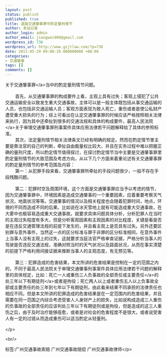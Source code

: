 ```yaml
---
layout: post
status: publish
published: true
title: 道路交通肇事罪中酌定量刑情节
author: 本站记者
author_login: admin
author_email: jiangwei909@gmail.com
wordpress_id: 736
wordpress_url: http://www.gzjtlaw.com/?p=736
date: 2011-05-29 09:08:29.000000000 +08:00
categories:
- 交通肇事
tags: []
comments: []
---
```

<p>关于<a>交通肇事罪<&#47;a>当中的酌定量刑情节问题。<br><br>　　 首先，从交通肇事罪的构成要件上看，主观上具有过失；客观上侵犯了公共交通运输安全以致发生重大交通事故，主体可以是一般主体既包括从事交通运输的人员，也包括非交通运输人员；客观方面表现为致人死亡，重伤或者是使公私财产遭受重大损失的行为；综上可看出在认定交通肇事罪的时候应该严格按照相关法律来执行，因为其中还牵扯到很多的交通法规和具体的构成要件，最高<a>人民法院<&#47;a>关于审理交通肇事罪刑事案件具体应用法律若干问题解释给了具体的参照标准。<br>　　 其次，法定量刑情节相关法律条文已经有明确的规定。然而在酌定情节里主要是靠法官的自己的判断，牵扯自由裁量权比较大，并且在实务过程中难以把握正确的量刑尺度，所以酌定情节值得探讨，在探讨酌定情节当中主要是交通肇事罪里酌定量刑情节的大致范围及考虑方向，从以下几个方面来着重论述有关交通肇事罪的酌定量刑情节的参考范围及内容：<br>　　 第一：从犯罪手段来看，交通肇事罪所牵扯的手段问题很少，一般不存在手段残酷问题。<br><br>　　 第二：犯罪时空及周围环境，这个方面是交通肇事罪应当予以考虑的情节，因为交通肇事罪中，环境因素是造成交通肇事的一个重要因素，应着重要考察天气状况，地面状况等等。交通肇事的情况以及相关程度也会随着犯罪时间，地点，环境的不同而造成不同的后果。比如说在冰天雪地上就有可能造成重大交通事故，在大雾中也极容易造成重大交通事故。就要求具体问题具体分析，分析犯罪人在当时的主观过失程度有多大，但是分析客观因素和主观因素的对比程度，关键是看是否是在违反交通管理法规的前提下发生的，并且看主观上是否具有过失。另外还要区别罪与意外事件，当然这一点的区分标准与罪于非罪的区分标准相同，在意外事件上当事人没有主观上的过失，这就要求当庭法官严格审查证据，严格分析当事人的驾驶是否违反交通法规，准确对照当时的天气状况以及路面状况，从而在事实清楚的前提下严格利用间接证据来推断当事人的主观态度，有无预见等。<br><br>　　 第三：犯罪造成的危害结果，本文所讲的危害结果是控制在一定的范围之内的，不同于最高人民法院关于审理交通肇事刑事案件具体应用法律若干问题的解释里的具体规定，比如：死亡一人或重伤三人负事故的全部责任或<a>主要责任<&#47;a>的处三年以下<a>有期徒刑<&#47;a>或者是拘役；死亡两人以上或者重伤五人以上负事故全部或主要责任的处三年到七年以下有期徒刑，由此看来结果不同承担的法律责任也相应不同。但是本文所讲的犯罪造成的危害结果是在一定范围内的危害结果，并且需要在同一范围之内综合考虑受害人人身财产上的损失，比如说构成造成三人重伤的负事故的全部责任的应该判处三年以下有期徒刑或是拘役，但是造成的这三人重伤之后，由于及时治疗能够痊愈，或者是对社会的危害程度不是很大，或者说受害人有一定的过错从而造成重伤可以适当酌定从轻量刑。<br><br><&#47;p><br&#47;><p>标签:广州交通事故索赔 广州交通事故赔偿 广州交通事故律师<&#47;p>
